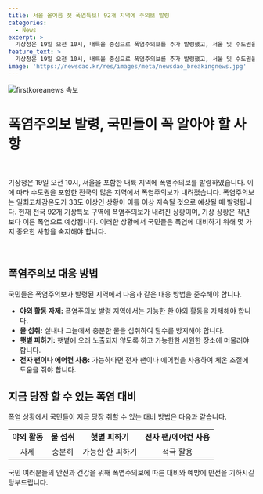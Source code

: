 ```yaml
---
title: 서울 올여름 첫 폭염특보! 92개 지역에 주의보 발령
categories:
  - News
excerpt: >
  기상청은 19일 오전 10시, 내륙을 중심으로 폭염주의보를 추가 발령했고, 서울 및 수도권을 포함한 전역에 폭염주의보가 내려졌다. 이는 일최고체감온도가 33도 이상인 상황이 이틀 이상 지속될 것으로 예상되어 발령된 것이다. 현재 전국 92개 기상특보 구역에 폭염주의보가 내려진 상황이며, 고기압의 영향으로 맑은 날씨와 따뜻한 서풍이 계속되고 있다. 중부지방은 당분간 무더위가 이어질 전망이며, 제주와 남부지방은 장맛비에 의해 더위가 조금 누그러지겠지만 계속해서 더워질 것으로 예상된다.
feature_text: >
  기상청은 19일 오전 10시, 내륙을 중심으로 폭염주의보를 추가 발령했고, 서울 및 수도권을 포함한 전역에 폭염주의보가 내려졌다. 이는 일최고체감온도가 33도 이상인 상황이 이틀 이상 지속될 것으로 예상되어 발령된 것이다. 현재 전국 92개 기상특보 구역에 폭염주의보가 내려진 상황이며, 고기압의 영향으로 맑은 날씨와 따뜻한 서풍이 계속되고 있다. 중부지방은 당분간 무더위가 이어질 전망이며, 제주와 남부지방은 장맛비에 의해 더위가 조금 누그러지겠지만 계속해서 더워질 것으로 예상된다.
image: 'https://newsdao.kr/res/images/meta/newsdao_breakingnews.jpg'
---
```


<p><img src="https://newsdao.kr/res/images/meta/newsdao_breakingnews.jpg" alt="firstkoreanews 속보" /></p>

<h1 data-ke-size="size26"><b>폭염주의보 발령, 국민들이 꼭 알아야 할 사항</b></h1>

<p data-ke-size="size16">&nbsp;</p>

<p>기상청은 19일 오전 10시, 서울을 포함한 내륙 지역에 폭염주의보를 발령하였습니다. 이에 따라 수도권을 포함한 전국의 많은 지역에서 폭염주의보가 내려졌습니다. 폭염주의보는 일최고체감온도가 33도 이상인 상황이 이틀 이상 지속될 것으로 예상될 때 발령됩니다. 현재 전국 92개 기상특보 구역에 폭염주의보가 내려진 상황이며, 기상 상황은 작년보다 이른 폭염으로 예상됩니다. 이러한 상황에서 국민들은 폭염에 대비하기 위해 몇 가지 중요한 사항을 숙지해야 합니다.</p>

<p data-ke-size="size16">&nbsp;</p>

<h2 data-ke-size="size24"><b>폭염주의보 대응 방법</b></h2>

<p data-ke-size="size16">국민들은 폭염주의보가 발령된 지역에서 다음과 같은 대응 방법을 준수해야 합니다.</p>

<ul>
  <li><b>야외 활동 자제:</b> 폭염주의보 발령 지역에서는 가능한 한 야외 활동을 자제해야 합니다.</li>
  <li><b>물 섭취:</b> 실내나 그늘에서 충분한 물을 섭취하여 탈수를 방지해야 합니다.</li>
  <li><b>햇볕 피하기:</b> 햇볕에 오래 노출되지 않도록 하고 가능한한 시원한 장소에 머물러야 합니다.</li>
  <li><b>전자 팬이나 에어컨 사용:</b> 가능하다면 전자 팬이나 에어컨을 사용하여 체온 조절에 도움을 줘야 합니다.</li>
</ul>

<h2 data-ke-size="size24"><b>지금 당장 할 수 있는 폭염 대비</b></h2>

<p data-ke-size="size16">폭염 상황에서 국민들이 지금 당장 취할 수 있는 대비 방법은 다음과 같습니다.</p>

<table>
  <tr>
    <td style="text-align: center; height: 17px;"><b>야외 활동</b></td>
    <td style="text-align: center; height: 17px;"><b>물 섭취</b></td>
    <td style="text-align: center; height: 17px;"><b>햇볕 피하기</b></td>
    <td style="text-align: center; height: 17px;"><b>전자 팬/에어컨 사용</b></td>
  </tr>
  <tr>
    <td style="text-align: center;">자제</td>
    <td style="text-align: center;">충분히</td>
    <td style="text-align: center;">가능한 한 피하기</td>
    <td style="text-align: center;">적극 활용</td>
  </tr>
</table>

<p>국민 여러분들의 안전과 건강을 위해 폭염주의보에 따른 대비와 예방에 만전을 기하시길 당부드립니다.</p>

